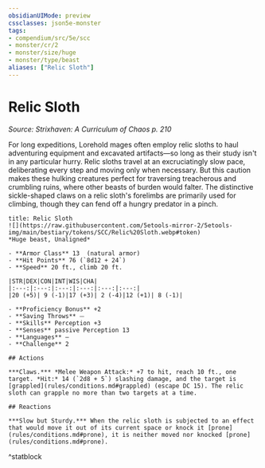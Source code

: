 ```yaml
---
obsidianUIMode: preview
cssclasses: json5e-monster
tags:
- compendium/src/5e/scc
- monster/cr/2
- monster/size/huge
- monster/type/beast
aliases: ["Relic Sloth"]
---
```

# Relic Sloth
*Source: Strixhaven: A Curriculum of Chaos p. 210*  

For long expeditions, Lorehold mages often employ relic sloths to haul adventuring equipment and excavated artifacts—so long as their study isn't in any particular hurry. Relic sloths travel at an excruciatingly slow pace, deliberating every step and moving only when necessary. But this caution makes these hulking creatures perfect for traversing treacherous and crumbling ruins, where other beasts of burden would falter. The distinctive sickle-shaped claws on a relic sloth's forelimbs are primarily used for climbing, though they can fend off a hungry predator in a pinch.

```ad-statblock
title: Relic Sloth
![](https://raw.githubusercontent.com/5etools-mirror-2/5etools-img/main/bestiary/tokens/SCC/Relic%20Sloth.webp#token)
*Huge beast, Unaligned*

- **Armor Class** 13  (natural armor)
- **Hit Points** 76 (`8d12 + 24`)
- **Speed** 20 ft., climb 20 ft.

|STR|DEX|CON|INT|WIS|CHA|
|:---:|:---:|:---:|:---:|:---:|:---:|
|20 (+5)| 9 (-1)|17 (+3)| 2 (-4)|12 (+1)| 8 (-1)|

- **Proficiency Bonus** +2
- **Saving Throws** ⏤
- **Skills** Perception +3
- **Senses** passive Perception 13
- **Languages** —
- **Challenge** 2

## Actions

***Claws.*** *Melee Weapon Attack:* +7 to hit, reach 10 ft., one target. *Hit:* 14 (`2d8 + 5`) slashing damage, and the target is [grappled](rules/conditions.md#grappled) (escape DC 15). The relic sloth can grapple no more than two targets at a time.

## Reactions

***Slow but Sturdy.*** When the relic sloth is subjected to an effect that would move it out of its current space or knock it [prone](rules/conditions.md#prone), it is neither moved nor knocked [prone](rules/conditions.md#prone).
```
^statblock